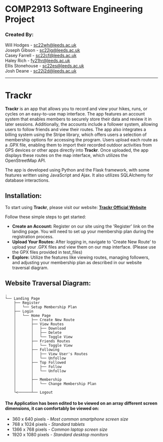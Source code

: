 
# COMP2913 Software Engineering Project

### Created By:
Will Hodges - sc22wh@leeds.ac.uk  
Joseph Gibson - sc22jg@leeds.ac.uk  
Casey Farrell - sc22cf@leeds.ac.uk  
Haley Rich - fy21hr@leeds.ac.uk  
Ellis Stonehouse - sc22es@leeds.ac.uk  
Josh Deane - sc22j2d@leeds.ac.uk  

---

# Trackr

**Trackr** is an app that allows you to record and view your hikes, runs, or cycles on an easy-to-use map interface. The app features an account system that enables members to securely store their data and review it in later sessions. Additionally, the accounts include a follower system, allowing users to follow friends and view their routes. The app also integrates a billing system using the Stripe library, which offers users a selection of membership options for accessing the program. Users upload each route as a .GPX file, enabling them to import their recorded outdoor activities from GPS devices or other apps directly into **Trackr**. Once uploaded, the app displays these routes on the map interface, which utilizes the OpenStreetMap API.

The app is developed using Python and the Flask framework, with some features written using JavaScript and Ajax. It also utilizes SQLAlchemy for database interactions.

## Installation:
To start using **Trackr**, please visit our website: **[Trackr Official Website](https://trackrsite.pythonanywhere.com/)**

Follow these simple steps to get started:
* **Create an Account:** Register on our site using the 'Register' link on the landing page. You will need to set up your membership plan during the registration process.
* **Upload Your Routes:** After logging in, navigate to 'Create New Route' to upload your .GPX files and view them on our map interface. (Please use the GPX files provided in test_files)
* **Explore:** Utilize the features like viewing routes, managing followers, and adjusting your membership plan as described in our website traversal diagram.

## Website Traversal Diagram:

```
.
└── Landing Page              
    ├── Register
    │   └── Setup Membership Plan
    ├── Login
    │   └── Home Page
    │       ├── Create New Route
    │       ├── View Routes
    │       │   ├── Download
    │       │   ├── Delete
    │       │   └── Toggle View
    │       ├── Friends Routes
    │       │   └── Toggle View
    │       ├── Following
    │       │   ├── View User's Routes
    │       │   └── Unfollow
    │       ├── Top Followed
    │       │   ├── Follow
    │       │   └── Unfollow
    │       │
    │       ├── Membership
    │       │   └── Change Membership Plan
    │       │
    └<──────┴── Logout
```
#### The Application has been edited to be viewed on an array different screen dimensions, it can comfortably be viewed on:   
- 360 x 640 pixels - *Most common smartphone screen size*  
- 768 x 1024 pixels - *Standard tablets*  
- 1366 x 768 pixels - *Common laptop screen size*  
- 1920 x 1080 pixels - *Standard desktop monitors*  

